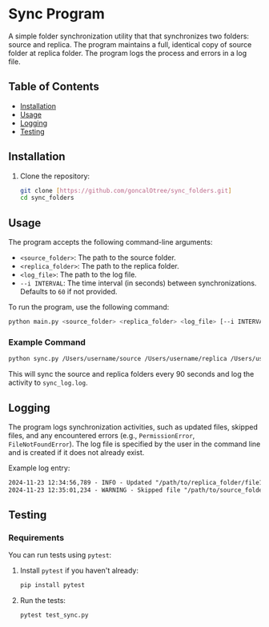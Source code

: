 # Sync Program

A simple folder synchronization utility that that synchronizes two folders: source and replica. The program maintains a full, identical copy of source folder at replica folder. The program logs the process and errors in a log file.

## Table of Contents
- [Installation](#installation)
- [Usage](#usage)
- [Logging](#logging)
- [Testing](#testing)

## Installation

1. Clone the repository:

   ```bash
   git clone [https://github.com/goncalOtree/sync_folders.git]
   cd sync_folders
   ```

## Usage

The program accepts the following command-line arguments:

- `<source_folder>`: The path to the source folder.
- `<replica_folder>`: The path to the replica folder.
- `<log_file>`: The path to the log file.
- `--i INTERVAL`: The time interval (in seconds) between synchronizations. Defaults to `60` if not provided.

To run the program, use the following command:

```bash
python main.py <source_folder> <replica_folder> <log_file> [--i INTERVAL]
```

### Example Command

```bash
python sync.py /Users/username/source /Users/username/replica /Users/username/sync_log.log --i 90
```

This will sync the source and replica folders every 90 seconds and log the activity to `sync_log.log`.

## Logging

The program logs synchronization activities, such as updated files, skipped files, and any encountered errors (e.g., `PermissionError`, `FileNotFoundError`). The log file is specified by the user in the command line and is created if it does not already exist.

Example log entry:

```txt
2024-11-23 12:34:56,789 - INFO - Updated "/path/to/replica_folder/file1.txt"
2024-11-23 12:35:01,234 - WARNING - Skipped file "/path/to/source_folder/restricted.txt": [Errno 13] Permission denied: '/path/to/source_folder/restricted.txt'
```

## Testing

### Requirements

You can run tests using `pytest`:

1. Install `pytest` if you haven't already:

   ```bash
   pip install pytest
   ```

2. Run the tests:

   ```bash
   pytest test_sync.py
   ```

